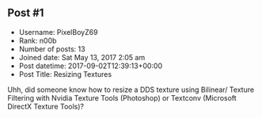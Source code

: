 ## Post #1
- Username: PixelBoyZ69
- Rank: n00b
- Number of posts: 13
- Joined date: Sat May 13, 2017 2:05 am
- Post datetime: 2017-09-02T12:39:13+00:00
- Post Title: Resizing Textures

Uhh, did someone know how to resize a DDS texture using Bilinear/ Texture Filtering with Nvidia Texture Tools (Photoshop) or Textconv (Microsoft DirectX Texture Tools)?
